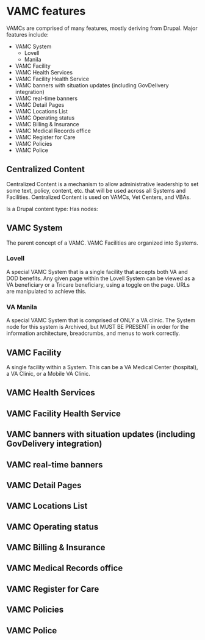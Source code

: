 # VAMC features

VAMCs are comprised of many features, mostly deriving from Drupal. Major features include: 
* VAMC System
  * Lovell
  * Manila
* VAMC Facility
* VAMC Health Services
* VAMC Facility Health Service
* VAMC banners with situation updates (including GovDelivery integration)
* VAMC real-time banners
* VAMC Detail Pages
* VAMC Locations List
* VAMC Operating status
* VAMC Billing & Insurance
* VAMC Medical Records office
* VAMC Register for Care
* VAMC Policies
* VAMC Police


## Centralized Content
Centralized Content is a mechanism to allow administrative leadership to set some text, policy, content, etc. that will be used across all Systems and Facilities. Centralized Content is used on VAMCs, Vet Centers, and VBAs. 

Is a Drupal content type: 
Has nodes: 

## VAMC System
The parent concept of a VAMC. VAMC Facilities are organized into Systems. 

### Lovell
A special VAMC System that is a single facility that accepts both VA and DOD benefits. Any given page within the Lovell System can be viewed as a VA beneficiary or a Tricare beneficiary, using a toggle on the page. URLs are manipulated to achieve this. 

### VA Manila
A special VAMC System that is comprised of ONLY a VA clinic. The System node for this system is Archived, but MUST BE PRESENT in order for the information architecture, breadcrumbs, and menus to work correctly. 

## VAMC Facility
A single facility within a System. This can be a VA Medical Center (hospital), a VA Clinic, or a Mobile VA Clinic. 

## VAMC Health Services


## VAMC Facility Health Service


## VAMC banners with situation updates (including GovDelivery integration)


## VAMC real-time banners


## VAMC Detail Pages


## VAMC Locations List


## VAMC Operating status


## VAMC Billing & Insurance


## VAMC Medical Records office


## VAMC Register for Care


## VAMC Policies


## VAMC Police



